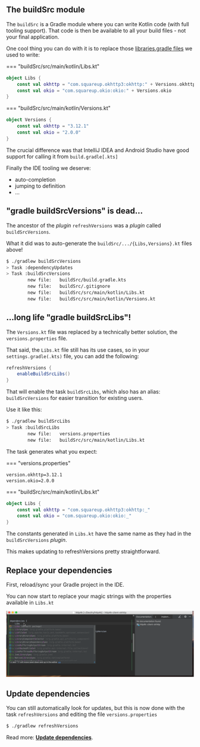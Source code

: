 
## The buildSrc module

The `buildSrc` is a Gradle module where you can write Kotlin code (with full tooling support).
That code is then be available to all your build files - not your final application.

One cool thing you can do with it is to replace those [libraries.gradle files](https://github.com/abbas-oveissi/SearchMovies/blob/607ce1c6f9aa48669ab1b91f8824e9251f2a1fa5/libraries.gradle) we used to write:

=== "buildSrc/src/main/kotlin/Libs.kt"
```kotlin
object Libs {
    const val okhttp = "com.squareup.okhttp3:okhttp:" + Versions.okhttp
    const val okio = "com.squareup.okio:okio:" + Versions.okio
}
```

=== "buildSrc/src/main/kotlin/Versions.kt"
```kotlin
object Versions {
    const val okhttp = "3.12.1"
    const val okio = "2.0.0"
}
```

The crucial difference was that IntelliJ IDEA and Android Studio have good support for calling it from `build.gradle[.kts]`

Finally the IDE tooling we deserve:

- auto-completion
- jumping to definition
- ...


## "gradle buildSrcVersions" is dead…

The ancestor of the *plugin* `refreshVersions` was a *plugin* called `buildSrcVersions`.

What it did was to auto-generate the `buildSrc/.../{Libs,Versions}.kt` files above!

```bash
$ ./gradlew buildSrcVersions
> Task :dependencyUpdates
> Task :buildSrcVersions
        new file:   buildSrc/build.gradle.kts
        new file:   buildSrc/.gitignore
        new file:   buildSrc/src/main/kotlin/Libs.kt
        new file:   buildSrc/src/main/kotlin/Versions.kt
```

## …long life "gradle buildSrcLibs"!

The `Versions.kt` file was replaced by a technically better solution, the `versions.properties` file.

That said, the `Libs.kt` file still has its use cases, so in your `settings.gradle(.kts)` file,
you can add the following:

```groovy
refreshVersions {
    enableBuildSrcLibs()
}
```

That will enable the task `buildSrcLibs`, which also has an alias: `buildSrcVersions` for easier transition for existing users.

Use it like this:

```bash
$ ./gradlew buildSrcLibs
> Task :buildSrcLibs
        new file:   versions.properties
        new file:   buildSrc/src/main/kotlin/Libs.kt
```

The task generates what you expect:

=== "versions.properties"
```properties
version.okhttp=3.12.1
version.okio=2.0.0
```

=== "buildSrc/src/main/kotlin/Libs.kt"
```kotlin
object Libs {
    const val okhttp = "com.squareup.okhttp3:okhttp:_"
    const val okio = "com.squareup.okio:okio:_"
}
```

The constants generated in `Libs.kt` have the same name as they had in the `buildSrcVersions` *plugin*.

This makes updating to refreshVersions pretty straightforward.

## Replace your dependencies

First, reload/sync your Gradle project in the IDE.

You can now start to replace your magic strings with the properties available in `Libs.kt`

![](img/Libs.gif)

## Update dependencies

You can still automatically look for updates, but this is now done with the task `refreshVersions` and editing the file `versions.properties`

```bash
$ ./gradlew refreshVersions
```

Read more: [**Update dependencies**](update-dependencies.md).
